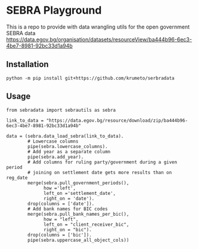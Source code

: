 # SEBRA Playground
This is a repo to provide with data wrangling utils for the open government SEBRA data https://data.egov.bg/organisation/datasets/resourceView/ba444b96-6ec3-4be7-8981-92bc33d1a94b

## Installation

`python -m pip install git+https://github.com/krumeto/serbradata`

## Usage

```
from sebradata import sebrautils as sebra

link_to_data = "https://data.egov.bg/resource/download/zip/ba444b96-6ec3-4be7-8981-92bc33d1a94b"

data = (sebra.data_load_sebra(link_to_data).
        # Lowercase columns
        pipe(sebra.lowercase_columns).
        # Add year as a separate column
        pipe(sebra.add_year).
        # Add columns for ruling party/government during a given period
        # joining on settlement date gets more results than on reg_date
        merge(sebra.pull_government_periods(), 
              how ='left',
              left_on ='settlement_date',
              right_on = 'date').
        drop(columns = ['date']).
        # Add bank names for BIC codes
        merge(sebra.pull_bank_names_per_bic(),
              how = "left",
              left_on = "client_receiver_bic",
              right_on = "bic").
        drop(columns = ['bic']).
        pipe(sebra.uppercase_all_object_cols))
```

